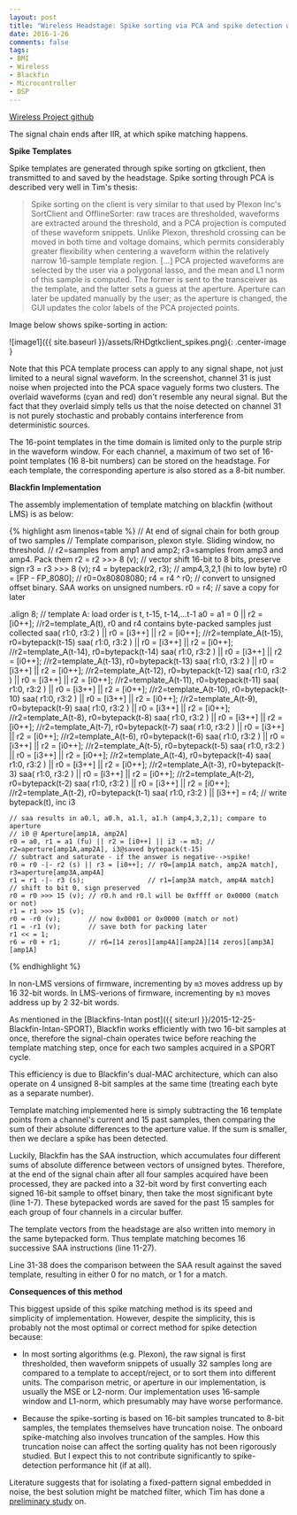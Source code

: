 ```yaml
---
layout: post
title: "Wireless Headstage: Spike sorting via PCA and spike detection with SAA"
date: 2016-1-26
comments: false
tags:
- BMI
- Wireless
- Blackfin
- Microcontroller
- DSP
---
```


[Wireless Project github](https://github.com/allenyin/allen_wireless)

The signal chain ends after IIR, at which spike matching happens.

**Spike Templates**

Spike templates are generated through spike sorting on gtkclient, then transmitted to and saved by the headstage. Spike sorting through PCA is described very well in Tim's thesis:

> Spike sorting on the client is very similar to that used by Plexon Inc's SortClient and OfflineSorter: raw traces are thresholded, waveforms are extracted around the threshold, and a PCA projection is computed of these waveform snippets. Unlike Plexon, threshold crossing can be moved in both time and voltage domains, which permits considerably greater flexibility when centering a waveform within the relatively narrow 16-sample template region. [...] PCA projected waveforms are selected by the user via a polygonal lasso, and the mean and L1 norm of this sample is computed. The former is sent to the transceiver as the template, and the latter sets a guess at the aperture. Aperture can later be updated manually by the user; as the aperture is changed, the GUI updates the color labels of the PCA projected points.

Image below shows spike-sorting in action:

![image1]({{ site.baseurl }}/assets/RHDgtkclient_spikes.png){: .center-image }

Note that this PCA template process can apply to any signal shape, not just limited to a neural signal waveform. In the screenshot, channel 31 is just noise when projected into the PCA space vaguely forms two clusters. The overlaid waveforms (cyan and red) don't resemble any neural signal. But the fact that they overlaid simply tells us that the noise detected on channel 31 is not purely stochastic and probably contains interference from deterministic sources.

The 16-point templates in the time domain is limited only to the purple strip in the waveform window. For each channel, a maximum of two set of 16-point templates (16 8-bit numbers) can be stored on the headstage. For each template, the corresponding aperture is also stored as a 8-bit number.

**Blackfin Implementation**

The assembly implementation of template matching on blackfin (without LMS) is as below:

{% highlight asm linenos=table %}
// At end of signal chain for both group of two samples
// Template comparison, plexon style. Sliding window, no threshold.
   // r2=samples from amp1 and amp2; r3=samples from amp3 and amp4. Pack them
   r2 = r2 >>> 8 (v);   // vector shift 16-bit to 8 bits, preserve sign
   r3 = r3 >>> 8 (v);
   r4 = bytepack(r2, r3); // amp4,3,2,1 (hi to low byte)
   r0 = [FP - FP_8080];   // r0=0x80808080;
   r4 = r4 ^ r0;          // convert to unsigned offset binary. SAA works on unsigned numbers.
   r0 = r4;               // save a copy for later

.align 8;   // template A: load order is t, t-15, t-14,...t-1
    a0 = a1 = 0 || r2 = [i0++]; //r2=template_A(t), r0 and r4 contains byte-packed samples just collected
    saa( r1:0, r3:2 ) || r0 = [i3++] || r2 = [i0++]; //r2=template_A(t-15), r0=bytepack(t-15)
    saa( r1:0, r3:2 ) || r0 = [i3++] || r2 = [i0++]; //r2=template_A(t-14), r0=bytepack(t-14)
    saa( r1:0, r3:2 ) || r0 = [i3++] || r2 = [i0++]; //r2=template_A(t-13), r0=bytepack(t-13)
    saa( r1:0, r3:2 ) || r0 = [i3++] || r2 = [i0++]; //r2=template_A(t-12), r0=bytepack(t-12)
    saa( r1:0, r3:2 ) || r0 = [i3++] || r2 = [i0++]; //r2=template_A(t-11), r0=bytepack(t-11)
    saa( r1:0, r3:2 ) || r0 = [i3++] || r2 = [i0++]; //r2=template_A(t-10), r0=bytepack(t-10)
    saa( r1:0, r3:2 ) || r0 = [i3++] || r2 = [i0++]; //r2=template_A(t-9),  r0=bytepack(t-9)
    saa( r1:0, r3:2 ) || r0 = [i3++] || r2 = [i0++]; //r2=template_A(t-8),  r0=bytepack(t-8)
    saa( r1:0, r3:2 ) || r0 = [i3++] || r2 = [i0++]; //r2=template_A(t-7),  r0=bytepack(t-7)
    saa( r1:0, r3:2 ) || r0 = [i3++] || r2 = [i0++]; //r2=template_A(t-6),  r0=bytepack(t-6)
    saa( r1:0, r3:2 ) || r0 = [i3++] || r2 = [i0++]; //r2=template_A(t-5),  r0=bytepack(t-5)
    saa( r1:0, r3:2 ) || r0 = [i3++] || r2 = [i0++]; //r2=template_A(t-4),  r0=bytepack(t-4)
    saa( r1:0, r3:2 ) || r0 = [i3++] || r2 = [i0++]; //r2=template_A(t-3),  r0=bytepack(t-3)
    saa( r1:0, r3:2 ) || r0 = [i3++] || r2 = [i0++]; //r2=template_A(t-2),  r0=bytepack(t-2)
    saa( r1:0, r3:2 ) || r0 = [i3++] || r2 = [i0++]; //r2=template_A(t-2),  r0=bytepack(t-1)
    saa( r1:0, r3:2 ) || [i3++] = r4; // write bytepack(t), inc i3

    // saa results in a0.l, a0.h, a1.l, a1.h (amp4,3,2,1); compare to aperture
    // i0 @ Aperture[amp1A, amp2A]
    r0 = a0, r1 = a1 (fu) || r2 = [i0++] || i3 -= m3; // r2=aperture[amp1A,amp2A], i3@saved bytepack(t-15)
    // subtract and saturate - if the answer is negative-->spike!
    r0 = r0 -|- r2 (s) || r3 = [i0++]; // r0=[amp1A match, amp2A match], r3=aperture[amp3A,amp4A]
    r1 = r1 -|- r3 (s);                // r1=[amp3A match, amp4A match]
    // shift to bit 0, sign preserved
    r0 = r0 >>> 15 (v); // r0.h and r0.l will be 0xffff or 0x0000 (match or not)
    r1 = r1 >>> 15 (v);
    r0 = -r0 (v);       // now 0x0001 or 0x0000 (match or not)
    r1 = -r1 (v);       // save both for packing later
    r1 << = 1;
    r6 = r0 + r1;       // r6=[14 zeros][amp4A][amp2A][14 zeros][amp3A][amp1A]
{% endhighlight %}

In non-LMS versions of firmware, incrementing by `m3` moves address up by 16 32-bit words. In LMS-verions of firmware, incrementing by `m3` moves address up by 2 32-bit words.

As mentioned in the [Blackfins-Intan post]({{ site:url }}/2015-12-25-Blackfin-Intan-SPORT), Blackfin works efficiently with two 16-bit samples at once, therefore the signal-chain operates twice before reaching the template matching step, once for each two samples acquired in a SPORT cycle.

This efficiency is due to Blackfin's dual-MAC architecture, which can also operate on 4 unsigned 8-bit samples at the same time (treating each byte as a separate number).

Template matching implemented here is simply subtracting the 16 template points from a channel's current and 15 past samples, then comparing the sum of their absolute differences to the aperture value. If the sum is smaller, then we declare a spike has been detected.

Luckily, Blackfin has the SAA instruction, which accumulates four different sums of absolute difference between vectors of unsigned bytes. Therefore, at the end of the signal chain after all four samples acquired have been processed, they are packed into a 32-bit word by first converting each signed 16-bit sample to offset binary, then take the most significant byte (line 1-7). These bytepacked words are saved for the past 15 samples for each group of four channels in a circular buffer.

The template vectors from the headstage are also written into memory in the same bytepacked form. Thus template matching becomes 16 successive SAA instructions (line 11-27).

Line 31-38 does the comparison between the SAA result against the saved template, resulting in either 0 for no match, or 1 for a match.

**Consequences of this method**

This biggest upside of this spike matching method is its speed and simplicity of implementation. However, despite the simplicity, this is probably not the most optimal or correct method for spike detection because:

* In most sorting algorithms (e.g. Plexon), the raw signal is first thresholded, then waveform snippets of usually 32 samples long are compared to a template to accept/reject, or to sort them into different units. The comparison metric, or aperture in our implementation, is usually the MSE or L2-norm. Our implementation uses 16-sample window and L1-norm, which presumably may have worse performance.

* Because the spike-sorting is based on 16-bit samples truncated to 8-bit samples, the templates themselves have truncation noise. The onboard spike-matching also involves truncation of the samples.  How this truncation noise can affect the sorting quality has not been rigorously studied. But I expect this to not contribute significantly to spike-detection performance hit (if at all).

Literature suggests that for isolating a fixed-pattern signal embedded in noise, the best solution might be matched filter, which Tim has done a [preliminary study](http://m8ta.com/index.pl?ptags=filter) on.

